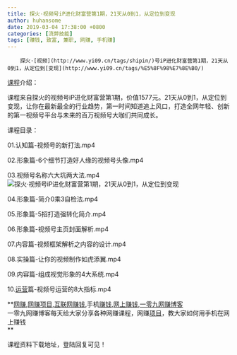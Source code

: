 ```yaml
---
title: 探火·视频号iP进化财富营第1期，21天从0到1，从定位到变现
author: huhansome
date: 2019-03-04 17:38:00 +0800
categories: [流弊技能]
tags: [赚钱, 致富, 兼职, 网赚, 手机赚]
---
```



        探火·[视频](http://www.yi09.cn/tags/shipin/)号iP进化财富营第1期，21天从0到1，从定位到[变现](http://www.yi09.cn/tags/%E5%8F%98%E7%8E%B0/)

[课程](http://www.yi09.cn/tags/%E8%AF%BE%E7%A8%8B/)介绍：

课程来自探火的视频号iP进化财富营第1期，价值1577元。21天从0到1，从定位到变现，让你在最新最全的行业趋势，第一时间知道追上风口，打造全网年轻、创新的第一视频号平台与未来的百万视频号大咖们共同成长。

课程目录：

01.认知篇-视频号的新打法.mp4

02.形象篇-6个细节打造好人缘的视频号头像.mp4

03.视频号名称六大坑两大法.mp4![探火·视频号iP进化财富营第1期，21天从0到1，从定位到变现](http://www.yi09.cn/zb_users/upload/2021/11/20211122183922163757756226211.jpeg)

04.形象篇-简介0乘3自检法.mp4

05.形象篇-5招打造强转化简介.mp4

06.形象篇-视频号主页封面解析.mp4

07.内容篇-视频框架解析之内容的设计.mp4

08.实操篇-让你的视频制作如虎添翼.mp4

09.内容篇-组成视觉形象的4大系统.mp4

10.[运营](http://www.yi09.cn/tags/%E8%BF%90%E8%90%A5/)篇-视频号运营的8大指标.mp4

  

**[网赚](http://www.yi09.cn/tags/%E7%BD%91%E8%B5%9A/),[网赚项目](http://www.yi09.cn/tags/%E7%BD%91%E8%B5%9A%E9%A1%B9%E7%9B%AE/),[互联网赚钱](http://www.yi09.cn/tags/%E4%BA%92%E8%81%94%E7%BD%91%E8%B5%9A%E9%92%B1/),手机[赚钱](http://www.yi09.cn/tags/%E8%B5%9A%E9%92%B1/),[网上赚钱](http://www.yi09.cn/tags/%E7%BD%91%E4%B8%8A%E8%B5%9A%E9%92%B1/),[一零九网赚博客](http://www.yi09.cn/tags/%E4%B8%80%E9%9B%B6%E4%B9%9D%E7%BD%91%E8%B5%9A%E5%8D%9A%E5%AE%A2/)  
一零九网赚博客每天给大家分享各种网赚课程，网赚[项目](http://www.yi09.cn/tags/%E9%A1%B9%E7%9B%AE/)，教大家如何用手机在网上赚钱  
**  
  
  

课程资料下载地址，登陆回复可见！


